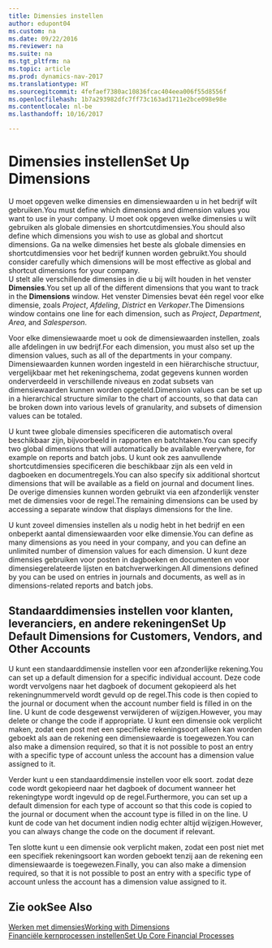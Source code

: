 ```yaml
---
title: Dimensies instellen
author: edupont04
ms.custom: na
ms.date: 09/22/2016
ms.reviewer: na
ms.suite: na
ms.tgt_pltfrm: na
ms.topic: article
ms.prod: dynamics-nav-2017
ms.translationtype: HT
ms.sourcegitcommit: 4fefaef7380ac10836fcac404eea006f55d8556f
ms.openlocfilehash: 1b7a293982dfc7ff73c163ad1711e2bce098e98e
ms.contentlocale: nl-be
ms.lasthandoff: 10/16/2017

---
```


# <a name="set-up-dimensions"></a><span data-ttu-id="a5c8a-102">Dimensies instellen</span><span class="sxs-lookup"><span data-stu-id="a5c8a-102">Set Up Dimensions</span></span>
<span data-ttu-id="a5c8a-103">U moet opgeven welke dimensies en dimensiewaarden u in het bedrijf wilt gebruiken.</span><span class="sxs-lookup"><span data-stu-id="a5c8a-103">You must define which dimensions and dimension values you want to use in your company.</span></span> <span data-ttu-id="a5c8a-104">U moet ook opgeven welke dimensies u wilt gebruiken als globale dimensies en shortcutdimensies.</span><span class="sxs-lookup"><span data-stu-id="a5c8a-104">You should also define which dimensions you wish to use as global and shortcut dimensions.</span></span> <span data-ttu-id="a5c8a-105">Ga na welke dimensies het beste als globale dimensies en shortcutdimensies voor het bedrijf kunnen worden gebruikt.</span><span class="sxs-lookup"><span data-stu-id="a5c8a-105">You should consider carefully which dimensions will be most effective as global and shortcut dimensions for your company.</span></span>  
<span data-ttu-id="a5c8a-106">U stelt alle verschillende dimensies in die u bij wilt houden in het venster **Dimensies**.</span><span class="sxs-lookup"><span data-stu-id="a5c8a-106">You set up all of the different dimensions that you want to track in the **Dimensions** window.</span></span> <span data-ttu-id="a5c8a-107">Het venster Dimensies bevat één regel voor elke dimensie, zoals *Project*, *Afdeling*, *District* en *Verkoper*.</span><span class="sxs-lookup"><span data-stu-id="a5c8a-107">The Dimensions window contains one line for each dimension, such as *Project*, *Department*, *Area*, and *Salesperson*.</span></span>  

<span data-ttu-id="a5c8a-108">Voor elke dimensiewaarde moet u ook de dimensiewaarden instellen, zoals alle afdelingen in uw bedrijf.</span><span class="sxs-lookup"><span data-stu-id="a5c8a-108">For each dimension, you must also set up the dimension values, such as all of the departments in your company.</span></span> <span data-ttu-id="a5c8a-109">Dimensiewaarden kunnen worden ingesteld in een hiërarchische structuur, vergelijkbaar met het rekeningschema, zodat gegevens kunnen worden onderverdeeld in verschillende niveaus en zodat subsets van dimensiewaarden kunnen worden opgeteld.</span><span class="sxs-lookup"><span data-stu-id="a5c8a-109">Dimension values can be set up in a hierarchical structure similar to the chart of accounts, so that data can be broken down into various levels of granularity, and subsets of dimension values can be totaled.</span></span>  

<span data-ttu-id="a5c8a-110">U kunt twee globale dimensies specificeren die automatisch overal beschikbaar zijn, bijvoorbeeld in rapporten en batchtaken.</span><span class="sxs-lookup"><span data-stu-id="a5c8a-110">You can specify two global dimensions that will automatically be available everywhere, for example on reports and batch jobs.</span></span> <span data-ttu-id="a5c8a-111">U kunt ook zes aanvullende shortcutdimensies specificeren die beschikbaar zijn als een veld in dagboeken en documentregels.</span><span class="sxs-lookup"><span data-stu-id="a5c8a-111">You can also specify six additional shortcut dimensions that will be available as a field on journal and document lines.</span></span> <span data-ttu-id="a5c8a-112">De overige dimensies kunnen worden gebruikt via een afzonderlijk venster met de dimensies voor de regel.</span><span class="sxs-lookup"><span data-stu-id="a5c8a-112">The remaining dimensions can be used by accessing a separate window that displays dimensions for the line.</span></span>  

<span data-ttu-id="a5c8a-113">U kunt zoveel dimensies instellen als u nodig hebt in het bedrijf en een onbeperkt aantal dimensiewaarden voor elke dimensie.</span><span class="sxs-lookup"><span data-stu-id="a5c8a-113">You can define as many dimensions as you need in your company, and you can define an unlimited number of dimension values for each dimension.</span></span> <span data-ttu-id="a5c8a-114">U kunt deze dimensies gebruiken voor posten in dagboeken en documenten en voor dimensiegerelateerde lijsten en batchverwerkingen.</span><span class="sxs-lookup"><span data-stu-id="a5c8a-114">All dimensions defined by you can be used on entries in journals and documents, as well as in dimensions-related reports and batch jobs.</span></span>  

## <a name="set-up-default-dimensions-for-customers-vendors-and-other-accounts"></a><span data-ttu-id="a5c8a-115">Standaarddimensies instellen voor klanten, leveranciers, en andere rekeningen</span><span class="sxs-lookup"><span data-stu-id="a5c8a-115">Set Up Default Dimensions for Customers, Vendors, and Other Accounts</span></span>
<span data-ttu-id="a5c8a-116">U kunt een standaarddimensie instellen voor een afzonderlijke rekening.</span><span class="sxs-lookup"><span data-stu-id="a5c8a-116">You can set up a default dimension for a specific individual account.</span></span> <span data-ttu-id="a5c8a-117">Deze code wordt vervolgens naar het dagboek of document gekopieerd als het rekeningnummerveld wordt gevuld op de regel.</span><span class="sxs-lookup"><span data-stu-id="a5c8a-117">This code is then copied to the journal or document when the account number field is filled in on the line.</span></span> <span data-ttu-id="a5c8a-118">U kunt de code desgewenst verwijderen of wijzigen.</span><span class="sxs-lookup"><span data-stu-id="a5c8a-118">However, you may delete or change the code if appropriate.</span></span> <span data-ttu-id="a5c8a-119">U kunt een dimensie ook verplicht maken, zodat een post met een specifieke rekeningsoort alleen kan worden geboekt als aan de rekening een dimensiewaarde is toegewezen.</span><span class="sxs-lookup"><span data-stu-id="a5c8a-119">You can also make a dimension required, so that it is not possible to post an entry with a specific type of account unless the account has a dimension value assigned to it.</span></span>  

<span data-ttu-id="a5c8a-120">Verder kunt u een standaarddimensie instellen voor elk soort. zodat deze code wordt gekopieerd naar het dagboek of document wanneer het rekeningtype wordt ingevuld op de regel.</span><span class="sxs-lookup"><span data-stu-id="a5c8a-120">Furthermore, you can set up a default dimension for each type of account so that this code is copied to the journal or document when the account type is filled in on the line.</span></span> <span data-ttu-id="a5c8a-121">U kunt de code van het document indien nodig echter altijd wijzigen.</span><span class="sxs-lookup"><span data-stu-id="a5c8a-121">However, you can always change the code on the document if relevant.</span></span>  

<span data-ttu-id="a5c8a-122">Ten slotte kunt u een dimensie ook verplicht maken, zodat een post niet met een specifiek rekeningsoort kan worden geboekt tenzij aan de rekening een dimensiewaarde is toegewezen.</span><span class="sxs-lookup"><span data-stu-id="a5c8a-122">Finally, you can also make a dimension required, so that it is not possible to post an entry with a specific type of account unless the account has a dimension value assigned to it.</span></span>

## <a name="see-also"></a><span data-ttu-id="a5c8a-123">Zie ook</span><span class="sxs-lookup"><span data-stu-id="a5c8a-123">See Also</span></span>
[<span data-ttu-id="a5c8a-124">Werken met dimensies</span><span class="sxs-lookup"><span data-stu-id="a5c8a-124">Working with Dimensions</span></span>](finance-dimensions.md)  
[<span data-ttu-id="a5c8a-125">Financiële kernprocessen instellen</span><span class="sxs-lookup"><span data-stu-id="a5c8a-125">Set Up Core Financial Processes</span></span>](finance-setup-finance.md)

